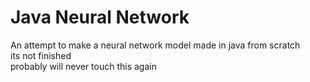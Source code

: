 # Java Neural Network
An attempt to make a neural network model made in java from scratch\
its not finished\
probably will never touch this again 
